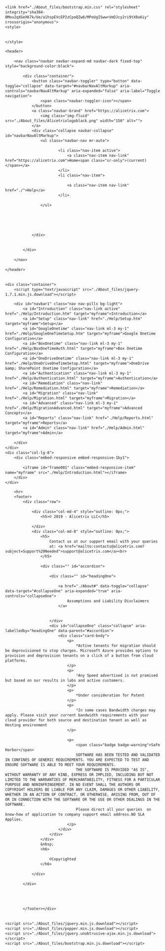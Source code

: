 <!-- saved from url=(0033)http://localhost:50510/Home/About -->
<html lang="en"><head><meta http-equiv="Content-Type" content="text/html; charset=UTF-8">


    <link href="./About_files/bootstrap.min.css" rel="stylesheet" integrity="sha384-0Mou2qXGeXK7k/Ue/a1hspEVcEP2zCpoQZw8/MPeUgISww+VmDJcy2ri9tX0a6iy" crossorigin="anonymous">
    <style>

      
    </style>

</head>
<body>

    <header>

        <nav class="navbar navbar-expand-md navbar-dark fixed-top" style="background-color:black">

            <div class="container">
                <button class="navbar-toggler" type="button" data-toggle="collapse" data-target="#navbarNavAltMarkup" aria-controls="navbarNavAltMarkup" aria-expanded="false" aria-label="Toggle navigation">
                    <span class="navbar-toggler-icon"></span>
                </button>
                <a class="navbar-brand" href="https://alicetrix.com">
                    <img class="img-fluid" src="./About_files/Alicetrixlogoblack.png" width="150" alt="">
                </a>
                <div class="collapse navbar-collapse" id="navbarNavAltMarkup">
                    <ul class="navbar-nav mr-auto">

                            <li class="nav-item active">
                                <a class="nav-item nav-link" href="https://alicetrix.com">Home<span class="sr-only">(current)</span></a>
                            </li>
                            <li class="nav-item">

                                <a class="nav-item nav-link" href="./">Help</a>
                            </li>

                    </ul>


                    
         

                </div>


            </div>

        </nav>

    </header>


    <div class="container">
        <script type="text/javascript" src="./About_files/jquery-1.7.1.min.js.download"></script>




<div class="row">
    <div class="col-lg-4">

        <div id="navbar1" class="nav nav-pills bg-light">
            <a id="Introduction" class="nav-link active" href="./Help/Introduction.htm" target="myframe">Introduction</a>
            <a id="Setup" class="nav-link" href="./Help/Setup.htm" target="myframe">Setup</a>
            <a id="GoogleOnetime" class="nav-link ml-3 my-1" href="./Help/GoogleOneTimeSetup.htm" target="myframe">Google Onetime Configuration</a>
            <a id="BoxOnetime" class="nav-link ml-3 my-1" href="./Help/BoxOneTimeAuth.html" target="myframe">Box Onetime Configuration</a>
            <a id="OneDriveOnetime" class="nav-link ml-3 my-1" href="./Help/OneDriveOneTimeSetup.html" target="myframe">OneDrive &amp; SharePoint Onetime Configuration</a>
            <a id="Authentication" class="nav-link ml-3 my-1" href="./Help/Authentication.html" target="myframe">Authentication</a>
            <a id="Remediation" class="nav-link" href="./Help/Remediation.html" target="myframe">Remediation</a>
            <a id="Migration" class="nav-link" href="./Help/Migration.html" target="myframe">Migration</a>
            <a id="Advanced" class="nav-link ml-3 my-1" href="./Help/MigrationAdvanced.html" target="myframe">Advanced Concepts</a>
            <a id="Reports" class="nav-link" href="./Help/Reports.html" target="myframe">Reports</a>
            <a id="Admin" class="nav-link" href="./Help/Admin.html" target="myframe">Admin</a>

        </div>
    </div>
    <div class="col-lg-8">
        <div class="embed-responsive embed-responsive-1by1">

            <iframe id="frame001" class="embed-responsive-item" name="myframe" src="./Help/Introduction.html"></iframe>
        </div>
    </div>
</div>
<script>
    $(document).ready(function () {

        $("#navbar1 a").click(function () {
            $("#navbar1 a").removeClass("active");
            $(this).addClass("active");
        });
    });
</script>

<script>

    var main_route = (window.location.pathname.split("/")[3]);
    if (main_route) {      
        document.getElementById(main_route).click();
        document.getElementById(main_route).className = "nav-link active";
    }
    else {
        document.getElementById("Introduction").className = "nav-link active";
    }

   
</script>





        <hr>
        <footer>
            <div class="row">

                <div class="col-md-4" style="outline: 0px;">
                    <h5>© 2019 - Alicetrix LLC</h5>
                    
                </div>
                <div class="col-md-8" style="outline: 0px;">
                    <h5>
                        Contact us at our support email with your queries
                        at: <a href="mailto:contacts@alicetrix.com?subject=Support%20Needed">support@alicetrix.com</a><br>
                    </h5>

                    <div class="" id="accordion">

                        <div class="" id="headingOne">

                            <a href="./About#" data-toggle="collapse" data-target="#collapseOne" aria-expanded="true" aria-controls="collapseOne">
                                Assumptions and Liability Disclaimers
                            </a>


                        </div>
                        <div id="collapseOne" class="collapse" aria-labelledby="headingOne" data-parent="#accordion">
                            <div class="card-body">
                                <p>
                                    *Active tenants for migration should be deprovisioned to stop charges. Microsoft Azure provides options to provision and deprovision tenants on a click of a button from cloud platforms.
                                </p>
                                <p>
                                    ²Any Speed advertised is not promised but based on our results in labs and active customers.
                                </p>
                                <p>
                                    *Under consideration for Patent
                                </p>
                                <p>
                                    ³In some cases Bandwidth charges may apply. Please visit your current bandwidth requirements with your cloud provider for both source and destination tenant as well as Hosting environment
                                </p>

                                <p>
                                    <span class="badge badge-warning">Safe Harbor</span>
                                    SOFTWARE HAS BEEN TESTED AND VALIDATED IN CONFINES OF GENERIC REQUIREMENTS. YOU ARE EXPECTED TO TEST AND ENSURE SOFTWARE IS ABLE TO MEET YOUR REQUIREMENTS.
                                    THE SOFTWARE IS PROVIDED "AS IS", WITHOUT WARRANTY OF ANY KIND, EXPRESS OR IMPLIED, INCLUDING BUT NOT LIMITED TO THE WARRANTIES OF MERCHANTABILITY, FITNESS FOR A PARTICULAR PURPOSE AND NONINFRINGEMENT. IN NO EVENT SHALL THE AUTHORS OR COPYRIGHT HOLDERS BE LIABLE FOR ANY CLAIM, DAMAGES OR OTHER LIABILITY, WHETHER IN AN ACTION OF CONTRACT, OR OTHERWISE, ARISING FROM, OUT OF OR IN CONNECTION WITH THE SOFTWARE OR THE USE OR OTHER DEALINGS IN THE SOFTWARE.
                                    Please direct all your queries  on know-how of application to company support email address.NO SLA Applies.
                                </p>
                            </div>
                        </div>
                    </div>
                    &nbsp;
                    <h6>
                        
                        ©Copyrighted
                    </h6>

                </div>
             
            </div>

                    
                       
                     
            </footer></div>
        
  
    <script src="./About_files/jquery.min.js.download"></script>
    <script src="./About_files/popper.min.js.download"></script>
    <script src="./About_files/jquery.unobtrusive-ajax.min.js.download"></script>
    <script src="./About_files/bootstrap.min.js.download"></script>

    


<!-- Visual Studio Browser Link -->
<script type="text/javascript" src="./About_files/browserLink" async="async" id="__browserLink_initializationData" data-requestid="a2a43851a8b24832bc66dd5e5110abde" data-requestmappingfromserver="False"></script>
<!-- End Browser Link -->





</body></html>
